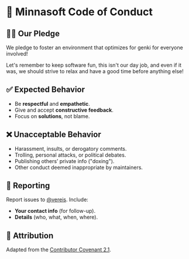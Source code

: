 # 🌈 Minnasoft Code of Conduct

## 🏳️‍⚧️ Our Pledge
We pledge to foster an environment that optimizes for genki for everyone involved!

Let's remember to keep software fun, this isn't our day job, and even if it was, we should strive to relax and have a good time before anything else!

## ✅ Expected Behavior
- Be **respectful** and **empathetic**.
- Give and accept **constructive feedback**.
- Focus on **solutions**, not blame.

## ❌ Unacceptable Behavior
- Harassment, insults, or derogatory comments.
- Trolling, personal attacks, or political debates.
- Publishing others’ private info ("doxing").
- Other conduct deemed inappropriate by maintainers.

## 🚨 Reporting
Report issues to [@vereis](https://github.com/vereis/). Include:
- **Your contact info** (for follow-up).
- **Details** (who, what, when, where).

## 📜 Attribution
Adapted from the [Contributor Covenant 2.1](https://www.contributor-covenant.org/).
